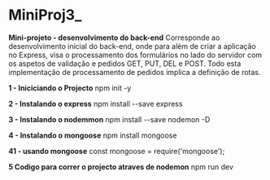 # MiniProj3_

**Mini-projeto - desenvolvimento do back-end**
Corresponde ao desenvolvimento inicial do back-end, onde para além de criar a aplicação no Express, visa o processamento dos formulários no lado do servidor com os aspetos de validação e pedidos GET, PUT, DEL e POST. Todo esta implementação de processamento de pedidos implica a definição de rotas.

**1 - Iniciciando o Projecto**
    npm init -y

**2 - Instalando o express**
    npm install --save express  

**3 - Instalando o nodemmon**
    npm install --save nodemon -D

**4 - Instalando o mongoose**
    npm install mongoose

**41 - usando mongoose**
    const mongoose = require('mongoose');

**5 Codigo para correr o projecto atraves de nodemon**
    npm run dev
